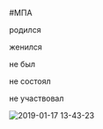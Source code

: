 #МПА

родился

женился

не был

не состоял


не участвовал

![2019-01-17 13-43-23](https://github.com/mpa18pro/landing/assets/132287776/7da8aae5-70cb-48ab-8f9f-3d27162de56c)
